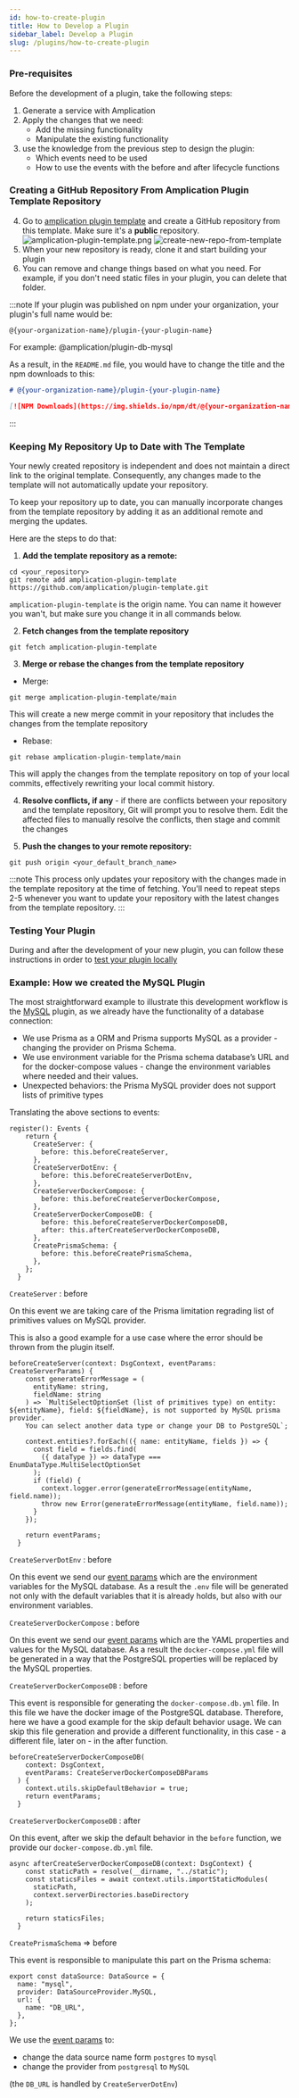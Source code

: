 ```yaml
---
id: how-to-create-plugin
title: How to Develop a Plugin
sidebar_label: Develop a Plugin
slug: /plugins/how-to-create-plugin
---
```


### Pre-requisites

Before the development of a plugin, take the following steps:

1. Generate a service with Amplication
2. Apply the changes that we need:
   - Add the missing functionality
   - Manipulate the existing functionality
3. use the knowledge from the previous step to design the plugin:
   - Which events need to be used
   - How to use the events with the before and after lifecycle functions

### Creating a GitHub Repository From Amplication Plugin Template Repository
4. Go to [amplication plugin template](https://github.com/amplication/plugin-template) and create a GitHub repository from this template. Make sure it's a **public** repository.
![amplication-plugin-template.png](.\assets\amplication-plugin-template.png)
![create-new-repo-from-template](.\assets\create-new-repo-from-template.png)
6. When your new repository is ready, clone it and start building your plugin
7. You can remove and change things based on what you need. For example, if you don't need static files in your plugin, you can delete that folder.

:::note
If your plugin was published on npm under your organization, your plugin's full name would be: 

`
@{your-organization-name}/plugin-{your-plugin-name}
`

For example: @amplication/plugin-db-mysql

As a result, in the `README.md` file, you would have to change the title and the npm downloads to this:

```md
# @{your-organization-name}/plugin-{your-plugin-name}

[![NPM Downloads](https://img.shields.io/npm/dt/@{your-organization-name}/plugin-{your-plugin-name})](https://www.npmjs.com/package/plugin-{your-plugin-name})
```

:::

### Keeping My Repository Up to Date with The Template
Your newly created repository is independent and does not maintain a direct link to the original template. Consequently, any changes made to the template will not automatically update your repository.

To keep your repository up to date, you can manually incorporate changes from the template repository by adding it as an additional remote and merging the updates.

Here are the steps to do that:
1. **Add the template repository as a remote:**
```shell
cd <your_repository>
git remote add amplication-plugin-template https://github.com/amplication/plugin-template.git
```
`amplication-plugin-template` is the origin name. You can name it however you wan't, but make sure you change it in all commands below.

2. **Fetch changes from the template repository**
```shell
git fetch amplication-plugin-template
```

3. **Merge or rebase the changes from the template repository**
- Merge:
```shell
git merge amplication-plugin-template/main
```
This will create a new merge commit in your repository that includes the changes from the template repository
- Rebase:
```shell
git rebase amplication-plugin-template/main
```
 This will apply the changes from the template repository on top of your local commits, effectively rewriting your local commit history.
 
 4. **Resolve conflicts, if any** - if there are conflicts between your repository and the template repository, Git will prompt you to resolve them. Edit the affected files to manually resolve the conflicts, then stage and commit the changes
 
 5. **Push the changes to your remote repository:**
 ```shell
 git push origin <your_default_branch_name> 
 ```

:::note
This process only updates your repository with the changes made in the template repository at the time of fetching. You'll need to repeat steps 2-5 whenever you want to update your repository with the latest changes from the template repository.
:::

### Testing Your Plugin
During and after the development of your new plugin, you can follow these instructions in order to [test your plugin locally](/plugins/how-to-test-plugin)

### Example: How we created the MySQL Plugin

The most straightforward example to illustrate this development workflow is the [MySQL](https://github.com/amplication/plugins/tree/master/plugins/db-mysql) plugin, as we already have the functionality of a database connection:

- We use Prisma as a ORM and Prisma supports MySQL as a provider - changing the provider on Prisma Schema.
- We use environment variable for the Prisma schema database’s URL and for the docker-compose values - change the environment variables where needed and their values.
- Unexpected behaviors: the Prisma MySQL provider does not support lists of primitive types

Translating the above sections to events:

```tsx
register(): Events {
    return {
      CreateServer: {
        before: this.beforeCreateServer,
      },
      CreateServerDotEnv: {
        before: this.beforeCreateServerDotEnv,
      },
      CreateServerDockerCompose: {
        before: this.beforeCreateServerDockerCompose,
      },
      CreateServerDockerComposeDB: {
        before: this.beforeCreateServerDockerComposeDB,
        after: this.afterCreateServerDockerComposeDB,
      },
      CreatePrismaSchema: {
        before: this.beforeCreatePrismaSchema,
      },
    };
  }
```

`CreateServer` : before

On this event we are taking care of the Prisma limitation regrading list of primitives values on MySQL provider.

This is also a good example for a use case where the error should be thrown from the plugin itself.

```tsx
beforeCreateServer(context: DsgContext, eventParams: CreateServerParams) {
    const generateErrorMessage = (
      entityName: string,
      fieldName: string
    ) => `MultiSelectOptionSet (list of primitives type) on entity: ${entityName}, field: ${fieldName}, is not supported by MySQL prisma provider.
    You can select another data type or change your DB to PostgreSQL`;

    context.entities?.forEach(({ name: entityName, fields }) => {
      const field = fields.find(
        ({ dataType }) => dataType === EnumDataType.MultiSelectOptionSet
      );
      if (field) {
        context.logger.error(generateErrorMessage(entityName, field.name));
        throw new Error(generateErrorMessage(entityName, field.name));
      }
    });

    return eventParams;
  }
```

`CreateServerDotEnv` : before

On this event we send our [event params](/plugins/plugin-events/create-server-dot-env/#event-params) which are the environment variables for the MySQL database. As a result the `.env` file will be generated not only with the default variables that it is already holds, but also with our environment variables.

`CreateServerDockerCompose` : before

On this event we send our [event params](/plugins/plugin-events/create-server-docker-compose/#event-params) which are the YAML properties and values for the MySQL database. As a result the `docker-compose.yml` file will be generated in a way that the PostgreSQL properties will be replaced by the MySQL properties.

`CreateServerDockerComposeDB` : before

This event is responsible for generating the `docker-compose.db.yml` file. In this file we have the docker image of the PostgreSQL database. Therefore, here we have a good example for the skip default behavior usage. We can skip this file generation and provide a different functionality, in this case - a different file, later on - in the after function.

```tsx
beforeCreateServerDockerComposeDB(
    context: DsgContext,
    eventParams: CreateServerDockerComposeDBParams
  ) {
    context.utils.skipDefaultBehavior = true;
    return eventParams;
  }
```

`CreateServerDockerComposeDB` : after

On this event, after we skip the default behavior in the `before` function, we provide our `docker-compose.db.yml` file.

```tsx
async afterCreateServerDockerComposeDB(context: DsgContext) {
    const staticPath = resolve(__dirname, "../static");
    const staticsFiles = await context.utils.importStaticModules(
      staticPath,
      context.serverDirectories.baseDirectory
    );

    return staticsFiles;
  }
```

`CreatePrismaSchema` ⇒ before

This event is responsible to manipulate this part on the Prisma schema:

```tsx
export const dataSource: DataSource = {
  name: "mysql",
  provider: DataSourceProvider.MySQL,
  url: {
    name: "DB_URL",
  },
};
```

We use the [event params](/plugins/plugin-events/create-prisma-schema/#event-params) to:

- change the data source name form `postgres` to `mysql`
- change the provider from `postgresql` to `MySQL`

(the `DB_URL` is handled by `CreateServerDotEnv`)
